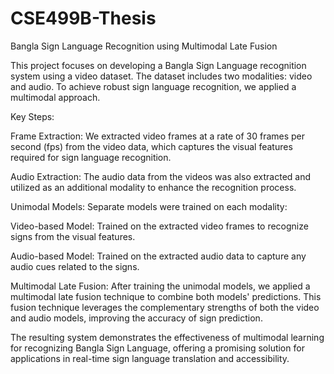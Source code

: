 # CSE499B-Thesis
Bangla Sign Language Recognition using Multimodal Late Fusion

This project focuses on developing a Bangla Sign Language recognition system using a video dataset. The dataset includes two modalities: video and audio. To achieve robust sign language recognition, we applied a multimodal approach.

Key Steps:

Frame Extraction: We extracted video frames at a rate of 30 frames per second (fps) from the video data, which captures the visual features required for sign language recognition.

Audio Extraction: The audio data from the videos was also extracted and utilized as an additional modality to enhance the recognition process.

Unimodal Models: Separate models were trained on each modality:

Video-based Model: Trained on the extracted video frames to recognize signs from the visual features.

Audio-based Model: Trained on the extracted audio data to capture any audio cues related to the signs.

Multimodal Late Fusion: After training the unimodal models, we applied a multimodal late fusion technique to combine both models' predictions. This fusion technique leverages the complementary strengths of both the video and audio models, improving the accuracy of sign prediction.

The resulting system demonstrates the effectiveness of multimodal learning for recognizing Bangla Sign Language, offering a promising solution for applications in real-time sign language translation and accessibility.

